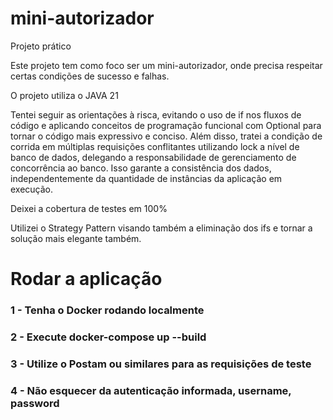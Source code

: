 # mini-autorizador
Projeto prático


Este projeto tem como foco ser um mini-autorizador, onde precisa
respeitar certas condições de sucesso e falhas.

O projeto utiliza o JAVA 21

Tentei seguir as orientações à risca, evitando o uso de if nos fluxos
de código e aplicando conceitos de programação funcional com Optional
para tornar o código mais expressivo e conciso. Além disso, tratei a 
condição de corrida em múltiplas requisições conflitantes utilizando 
lock a nível de banco de dados, delegando a responsabilidade de 
gerenciamento de concorrência ao banco. Isso garante a consistência 
dos dados, independentemente da quantidade de instâncias da aplicação 
em execução.

Deixei a cobertura de testes em 100%

Utilizei o Strategy Pattern visando também a eliminação dos ifs
e tornar a solução mais elegante também.


# Rodar a aplicação

### 1 - Tenha o Docker rodando localmente
### 2 - Execute docker-compose up --build
### 3 - Utilize o Postam ou similares para as requisições de teste
### 4 - Não esquecer da autenticação informada, username, password